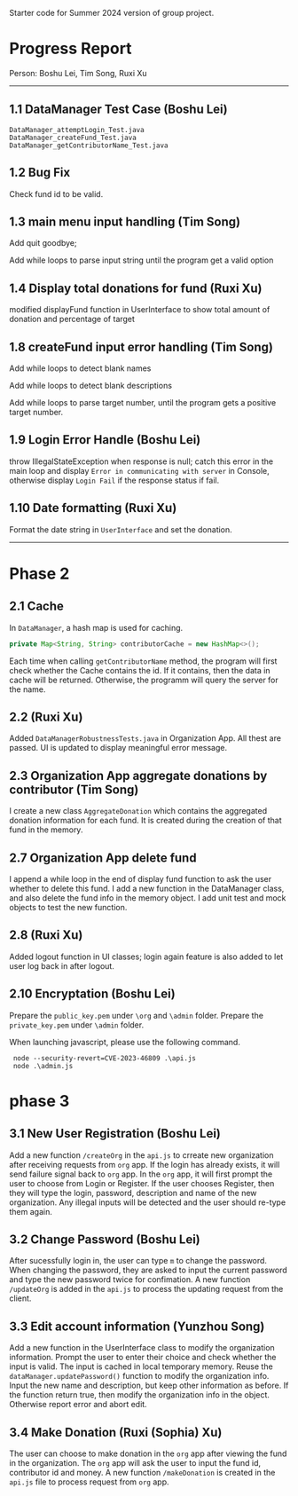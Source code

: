 Starter code for Summer 2024 version of group project.

# Progress Report

Person: Boshu Lei, Tim Song, Ruxi Xu

---

## 1.1 DataManager Test Case (Boshu Lei)

```
DataManager_attemptLogin_Test.java
DataManager_createFund_Test.java
DataManager_getContributorName_Test.java
```

## 1.2 Bug Fix

Check fund id to be valid.

## 1.3 **main menu input handling** (Tim Song)

Add quit goodbye; 

Add while loops to parse input string until the program get a valid option

## 1.4 D**isplay total donations for fund** (Ruxi Xu)

modified displayFund function in UserInterface to show total amount of donation and percentage of target

## 1.8 **createFund input error handling** (Tim Song)

Add while loops to detect blank names

Add while loops to detect blank descriptions

Add while loops to parse target number, until the program gets a positive target number.

## 1.9 Login Error Handle (Boshu Lei)

throw IllegalStateException when response is null; catch this error in the main loop and display `Error in communicating with server` in Console, otherwise display `Login Fail` if the response status if fail. 

## 1.10 Date formatting (Ruxi Xu)

Format the date string in `UserInterface` and set the donation.

----

# Phase 2

## 2.1 Cache

In `DataManager`, a hash map is used for caching. 

```Java
private Map<String, String> contributorCache = new HashMap<>();
```

Each time when calling `getContributorName` method, the program will first check whether the Cache contains the id. If it contains, then the data in cache will be returned. Otherwise, the programm will query the server for the name. 

## 2.2 (Ruxi Xu)

Added `DataManagerRobustnessTests.java` in Organization App. All thest are passed.
UI is updated to display meaningful error message.

## 2.3 Organization App aggregate donations by contributor (Tim Song)

I create a new class `AggregateDonation` which contains the aggregated donation information for each fund.
It is created during the creation of that fund in the memory.

## 2.7 Organization App delete fund
I append a while loop in the end of display fund function to ask the user whether to delete this fund. 
I add a new function in the DataManager class, and also delete the fund info in the memory object.
I add unit test and mock objects to test the new function.

## 2.8 (Ruxi Xu)

Added logout function in UI classes; login again feature is also added to let user log back in after logout.

## 2.10 Encryptation (Boshu Lei)

Prepare the `public_key.pem` under `\org` and `\admin` folder. Prepare the `private_key.pem` under `\admin` folder. 

When launching javascript, please use the following command.

```
 node --security-revert=CVE-2023-46809 .\api.js
 node .\admin.js
```

# phase 3

## 3.1 New User Registration (Boshu Lei)

Add a new function `/createOrg` in the `api.js` to crreate new organization after receiving requests from `org` app. If the login has already exists, it will send failure signal back to `org` app. In the `org` app, it will first prompt the user to choose from Login or Register. If the user chooses Register, then they will type the login, password, description and name of the new organization. Any illegal inputs will be detected and the user should re-type them again. 

## 3.2 Change Password (Boshu Lei)

After sucessfully login in, the user can type `m` to change the password. When changing the password, they are asked to input the current password and type the new password twice for confimation. A new function `/updateOrg` is added in the `api.js` to process the updating request from the client. 

## 3.3 Edit account information (Yunzhou Song)
Add a new function in the UserInterface class to modify the organization information. 
Prompt the user to enter their choice and check whether the input is valid. The input is cached in local temporary memory.
Reuse the `dataManager.updatePassword()` function to modify the organization info. Input the new name and description, but keep other information as before.
If the function return true, then modify the organization info in the object. Otherwise report error and abort edit.

## 3.4 Make Donation (Ruxi (Sophia) Xu)

The user can choose to make donation in the `org` app after viewing the fund in the organization. The `org` app will ask the user to input the fund id, contributor id and money. A new function `/makeDonation` is created in the `api.js` file to process request from `org` app. 

